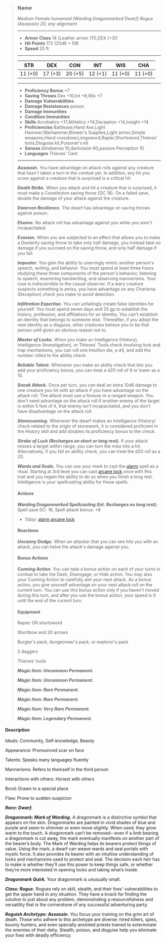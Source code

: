 >### Name
>*Medium Female humanoid (Warding Dragonmarked Dwarf) Rogue (Assassin) 20, any alignment*
>___
>- **Armor Class** 14 (Leather armor (11),DEX (+3))
>- **Hit Points** 172 (20d8 + 59)
>- **Speed** 25 ft
>___
>|**STR**|**DEX**|**CON**|**INT**|**WIS**|**CHA**|
>|:-:|:-:|:-:|:-:|:-:|:-:|
>|11 (+0)|17 (+3)|20 (+5)|12 (+1)|11 (+0)|11 (+0)|
>___
>- **Proficiency Bonus** +7
>- **Saving Throws** Dex +10,Int +8,Wis +7
>- **Damage Vulnerabilities** 
>- **Damage Resistances** poison
>- **Damage Immunities** 
>- **Condition Immunities** 
>- **Skills** Acrobatics +17,Athletics +14,Deception +14,Insight +14
>- **Proficiencies** Battleaxe,Hand Axe,Light Hammer,Warhammer,Brewer's Supplies,Light armor,Simple weapons,Hand crossbow,Longsword,Rapier,Shortsword,Thieves' tools,Disguise kit,Poisoner's kit
>- **Senses** blindsense 10,darkvision 60,passive Perception 10
>- **Languages** Thieves' Cant
>___
>***Assassin.*** You have advantage on attack rolls against any creature that hasn't taken a turn in the combat yet. In addition, any hit you score against a creature that is surprised is a critical hit.
>
>***Death Strike.*** When you attack and hit a creature that is surprised, it must make a Constitution saving throw (DC 18). On a failed save, double the damage of your attack against the creature.
>
>***Dwarven Resilience.*** The dwarf has advantage on saving throws against poison.
>
>***Elusive.*** No attack roll has advantage against you while you aren't incapacitated.
>
>***Evasion.*** When you are subjected to an effect that allows you to make a Dexterity saving throw to take only half damage, you instead take no damage if you succeed on the saving throw, and only half damage if you fail.
>
>***Imposter.*** You gain the ability to unerringly mimic another person's speech, writing, and behavior. You must spend at least three hours studying these three components of the person's behavior, listening to speech, examining handwriting, and observing mannerisms. Your ruse is indiscernible to the casual observer. If a wary creature suspects something is amiss, you have advantage on any Charisma (Deception) check you make to avoid detection.
>
>***Infiltration Expertise.*** You can unfailingly create false identities for yourself. You must spend seven days and 25 gp to establish the history, profession, and affiliations for an identity. You can't establish an identity that belongs to someone else. Thereafter, if you adopt the new identity as a disguise, other creatures believe you to be that person until given an obvious reason not to.
>
>***Master of Locks.*** When you make an Intelligence (History), Intelligence (Investigation), or Thieves' Tools check involving lock and trap mechanisms, you can roll one Intuition die, a d4, and add the number rolled to the ability check.
>
>***Reliable Talent.*** Whenever you make an ability check that lets you add your proficiency bonus, you can treat a d20 roll of 9 or lower as a 10.
>
>***Sneak Attack.*** Once per turn, you can deal an extra 10d6 damage to one creature you hit with an attack if you have advantage on the attack roll. The attack must use a finesse or a ranged weapon. You don't need advantage on the attack roll if another enemy of the target is within 5 feet of it, that enemy isn't incapacitated, and you don't have disadvantage on the attack roll.
>
>***Stonecunning.*** Whenever the dwarf makes an Intelligence (History) check related to the origin of stonework, it is considered proficient in the History skill and add doubles its proficiency bonus to the check.
>
>***Stroke of Luck (Recharges on short or long rest).*** If your attack misses a target within range, you can turn the miss into a hit. Alternatively, if you fail an ability check, you can treat the d20 roll as a 20.
>
>***Wards and Seals.*** You can use your mark to cast the [alarm](../Magic/Spells/alarm.md) spell as a ritual. Starting at 3rd level you can cast [arcane lock](../Magic/Spells/arcane-lock.md) once with this trait and you regain the ability to do so when you finish a long rest. Intelligence is your spellcasting ability for these spells.
>
>#### Actions
>***Warding Dragonmarked Spellcasting (Int. Recharges on long rest).*** Spell save DC: 16, Spell attack bonus: +8
>
>* *1/day:* [alarm](http://azgaarnoth.tedneward.com/magic/spells/alarm/),[arcane lock](http://azgaarnoth.tedneward.com/magic/spells/arcane-lock/)
>
>
>#### Reactions
>***Uncanny Dodge.*** When an attacker that you can see hits you with an attack, you can halve the attack's damage against you.
>
>
>#### Bonus Actions
>***Cunning Action.*** You can take a bonus action on each of your turns in combat to take the Dash, Disengage, or Hide action. You may also your Cunning Action to carefully aim your next attack. As a bonus action, you give yourself advantage on your next attack roll on the current turn. You can use this bonus action only if you haven't moved during this turn, and after you use the bonus action, your speed is 0 until the end of the current turn.
>
>
>#### Equipment
>Rapier OR shortsword
>
>Shortbow and 20 arrows
>
>Burglar's pack, dungeoneer's pack, or explorer's pack
>
>2 daggers
>
>Thieves' tools
>
>***Magic Item: Uncommon Permanent.***
>
>***Magic Item: Uncommon Permanent.***
>
>***Magic Item: Rare Permanent.***
>
>***Magic Item: Rare Permanent.***
>
>***Magic Item: Very Rare Permanent.***
>
>***Magic Item: Legendary Permanent.***
>

#### Description
Ideals: Community, Self-knowledge, Beauty

Appearance: Pronounced scar on face

Talents: Speaks many languages fluently

Mannerisms: Refers to themself in the third person

Interactions with others: Honest with others

Bond: Drawn to a special place

Flaw: Prone to sudden suspicion

***Race: Dwarf.***

***Dragonmark: Mark of Warding.*** A dragonmark is a distinctive symbol that appears on the skin. Dragonmarks are painted in vivid shades of blue and purple and seem to shimmer or even move slightly. When used, they grow warm to the touch. A dragonmark can’t be removed--even if a limb bearing a dragonmark is cut away, the mark eventually manifests on another part of the bearer’s body. The Mark of Warding helps its bearers protect things of value. Using the mark, a dwarf can weave wards and seal portals with mystic force. It also provides its bearer with an intuitive understanding of locks and mechanisms used to protect and seal. The decision each heir has to make is whether they’ll use this power to keep things safe, or whether they’re more interested in opening locks and taking what’s inside.

***Dragonmark Quirk.*** Your dragonmark is unusually small.

***Class: Rogue.*** Rogues rely on skill, stealth, and their foes' vulnerabilities to get the upper hand in any situation. They have a knack for finding the solution to just about any problem, demonstrating a resourcefulness and versatility that is the cornerstone of any successful adventuring party.

***Roguish Archetype: Assassin.*** You focus your training on the grim art of death. Those who adhere to this archetype are diverse: hired killers, spies, bounty hunters, and even specially anointed priests trained to exterminate the enemies of their deity. Stealth, poison, and disguise help you eliminate your foes with deadly efficiency.



